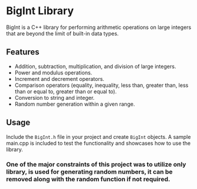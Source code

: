 # BigInt Library

BigInt is a C++ library for performing arithmetic operations on large integers that are beyond the limit of built-in data types.

## Features

- Addition, subtraction, multiplication, and division of large integers.
- Power and modulus operations.
- Increment and decrement operators.
- Comparison operators (equality, inequality, less than, greater than, less than or equal to, greater than or equal to).
- Conversion to string and integer.
- Random number generation within a given range.

## Usage

Include the `BigInt.h` file in your project and create `BigInt` objects. A sample main.cpp is included to test the functionality and showcases how to use the library.

### One of the major constraints of this project was to utilize only <string> library, <cstdlib> is used for generating random numbers, it can be removed along with the random function if not required.
